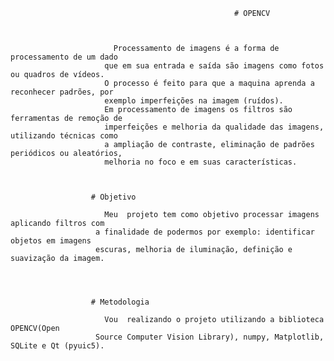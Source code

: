 
                                                      # OPENCV



                           Processamento de imagens é a forma de processamento de um dado
                         que em sua entrada e saída são imagens como fotos ou quadros de vídeos.
                         O processo é feito para que a maquina aprenda a reconhecer padrões, por
                         exemplo imperfeições na imagem (ruídos).
                         Em processamento de imagens os filtros são ferramentas de remoção de
                         imperfeições e melhoria da qualidade das imagens, utilizando técnicas como
                         a ampliação de contraste, eliminação de padrões periódicos ou aleatórios,
                         melhoria no foco e em suas características.



                      # Objetivo

                         Meu  projeto tem como objetivo processar imagens aplicando filtros com
                       a finalidade de podermos por exemplo: identificar objetos em imagens
                       escuras, melhoria de iluminação, definição e suavização da imagem.




                      # Metodologia

                         Vou  realizando o projeto utilizando a biblioteca OPENCV(Open
                       Source Computer Vision Library), numpy, Matplotlib, SQLite e Qt (pyuic5).


